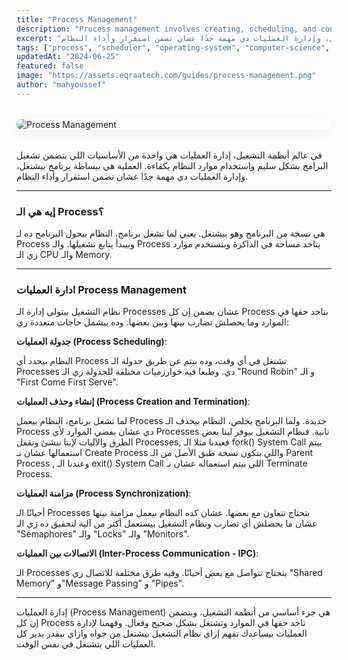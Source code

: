 ```yaml
---
title: "Process Management"
description: "Process management involves creating, scheduling, and controlling processes in an operating system to ensure efficient CPU use and system stability. This guide covers key concepts like process lifecycle, states, and inter-process communication."
excerpt: "في عالم أنظمة التشغيل، إدارة العمليات هي واحدة من الأساسيات اللي بتضمن تشغيل البرامج بشكل سليم واستخدام موارد النظام بكفاءة. العملية هي ببساطة برنامج بيشتغل، وإدارة العمليات دي مهمة جدًا عشان تضمن استقرار وأداء النظام."
tags: ["process", "scheduler", "operating-system", "computer-science", "process", "thread", "CPU"]
updatedAt: "2024-06-25"
featured: false
image: "https://assets.eqraatech.com/guides/process-management.png"
author: "mahyoussef"
---
```


<img src="https://assets.eqraatech.com/guides/process-management.png" alt="Process Management" ondragstart="return false;" oncontextmenu="return false;" style="display: block; margin: 2rem auto; border-radius: 1rem; box-shadow: 0 4px 24px 0 rgba(0,0,0,0.08);" />

في عالم أنظمة التشغيل، إدارة العمليات هي واحدة من الأساسيات اللي بتضمن تشغيل البرامج بشكل سليم واستخدام موارد النظام بكفاءة. العملية هي ببساطة برنامج بيشتغل، وإدارة العمليات دي مهمة جدًا عشان تضمن استقرار وأداء النظام.

---

### إيه هي الـ Process؟

هي نسخة من البرنامج وهو بيشتغل. يعني لما تشغل برنامج، النظام بيحول البرنامج ده لـ Process وبيبدأ يتابع تشغيلها. والـ Process بتاخد مساحة في الذاكرة وبتستخدم موارد زي الـ CPU والـ Memory.

---

### ادارة العمليات Process Management

نظام التشغيل بيتولى إدارة الـ Processes عشان يضمن إن كل Process بتاخد حقها في الموارد وما يحصلش تضارب بينها وبين بعضها. وده بيشمل حاجات متعددة زي:

**جدولة العمليات (Process Scheduling)**:

النظام بيحدد أي Process تشتغل في أي وقت، وده بيتم عن طريق جدولة الـ Processes دي. وطبعا فيه خوارزميات مختلفة للجدولة زي الـ "Round Robin" و الـ "First Come First Serve".

**إنشاء وحذف العمليات (Process Creation and Termination)**:

لما تشغل برنامج، النظام بيعمل Process جديدة. ولما البرنامج يخلص، النظام بيحذف الـ Process دي عشان يفضي الموارد لأي Processes تانية. فنظام التشغيل بيوفر لينا بعض الطرق والآليات لإننا ننشئ ونقفل Processes, فعندنا مثلا الـ fork() System Call بيتم استعمالها عشان نـ Create Process واللي بتكون نسخة طبق الأصل من الـ Parent Process , وعندنا الـ exit() System Call اللي بيتم استعماله عشان نـ Terminate Process.

**مزامنة العمليات (Process Synchronization)**:

أحيانًا الـ Processes بتحتاج تتعاون مع بعضها. عشان كده النظام بيعمل مزامنة بينها عشان ما يحصلش أي تضارب ونظام التشغيل بيستعمل أكتر من آلية لتحقيق ده زي الـ "Semaphores" والـ "Locks" والـ "Monitors".

**الاتصالات بين العمليات (Inter-Process Communication - IPC)**:

الـ Processes بتحتاج تتواصل مع بعض أحيانًا. وفيه طرق مختلفة للاتصال زي "Shared Memory" و"Message Passing" و "Pipes".

---

إدارة العمليات (Process Management) هي جزء أساسي من أنظمة التشغيل، وبتضمن إن كل Process تاخد حقها في الموارد وتشتغل بشكل صحيح وفعال. وفهمنا لإدارة العمليات بيساعدك تفهم إزاي نظام التشغيل بيشتغل من جواه وازاي بيقدر يدير كل العمليات اللي بتشتغل في نفس الوقت.